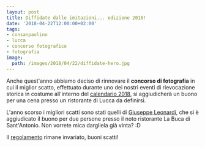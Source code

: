 ```yaml
---
layout: post
title: Diffidate dalle imitazioni... edizione 2018!
date: '2018-04-22T12:00:00+02:00'
tags:
- consanpaolino
- lucca
- concorso fotografico
- fotografia
image:
  path: /images/2018/04/22/diffidate-hero.jpg
---
```


Anche quest'anno abbiamo deciso di rinnovare il **concorso di fotografia** in
cui il miglior scatto, effettuato durante uno dei nostri eventi di rievocazione
storica in costume all'interno del [calendario
2018](/2018-03-17-calendario-eventi-2018-lucca/), si aggiudicherà un buono per
una cena presso un ristorante di Lucca da definirsi.

L'anno scorso i migliori scatti sono stati quelli di [Giuseppe
Leonardi](/2017-11-27-miglior-scatto-2017-giuseppe-leonardi/), che si è
aggiudicato il buono per due persone presso il noto ristorante La Buca di
Sant'Antonio. Non vorrete mica dargliela già vinta? :D

Il [regolamento](/2017-04-14-foto-consanpaolino/) rimane invariato, buoni scatti!
